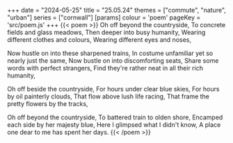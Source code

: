 +++
date = "2024-05-25"
title = "25.05.24"
themes = ["commute", "nature", "urban"]
series = ["cornwall"]
[params]
  colour = 'poem'
  pageKey = 'src/poem.js'
+++
{{< poem >}}
Oh off beyond the countryside,
To concrete fields and glass meadows,
Then deeper into busy humanity,
Wearing different clothes and colours,
Wearing different eyes and noses,

Now hustle on into these sharpened trains,
In costume unfamiliar yet so nearly just the same,
Now bustle on into discomforting seats,
Share some words with perfect strangers,
Find they're rather neat in all their rich humanity,

Oh off beside the countryside,
For hours under clear blue skies,
For hours by oil painterly clouds,
That flow above lush life racing,
That frame the pretty flowers by the tracks,

Oh off beyond the countryside,
To battered train to olden shore,
Encamped each side by her majesty blue,
Here I glimpsed what I didn't know,
A place one dear to me has spent her days.
{{< /poem >}}